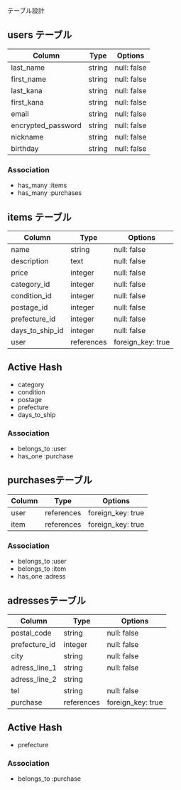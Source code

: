  テーブル設計

## users テーブル

| Column             | Type    | Options     |
| ------------------ | ------- | ----------- |
| last_name          | string  | null: false |
| first_name         | string  | null: false |
| last_kana          | string  | null: false |
| first_kana         | string  | null: false |
| email              | string  | null: false |
| encrypted_password | string  | null: false |
| nickname           | string  | null: false |
| birthday           | string  | null: false |

### Association

- has_many :items
- has_many :purchases

## items テーブル

| Column          | Type       | Options           |
| --------------- | ---------- | ----------------- |
| name            | string     | null: false       |
| description     | text       | null: false       |
| price           | integer    | null: false       |
| category_id     | integer    | null: false       |
| condition_id    | integer    | null: false       |
| postage_id      | integer    | null: false       |
| prefecture_id   | integer    | null: false       |
| days_to_ship_id | integer    | null: false       |
| user            | references | foreign_key: true |

## Active Hash
- category
- condition
- postage
- prefecture
- days_to_ship

### Association

- belongs_to :user
- has_one    :purchase

##  purchasesテーブル

| Column        | Type       | Options           |
| ------------- | ---------- | ------------------|
| user          | references | foreign_key: true |
| item          | references | foreign_key: true |

### Association
- belongs_to :user
- belongs_to :item
- has_one    :adress

##  adressesテーブル

| Column        | Type       | Options           |
| ------------- | ---------- | ------------------|
| postal_code   | string     | null: false       |
| prefecture_id | integer    | null: false       |
| city          | string     | null: false       |
| adress_line_1 | string     | null: false       |
| adress_line_2 | string     |                   |
| tel           | string     | null: false       |
| purchase      | references | foreign_key: true |


## Active Hash
- prefecture

### Association
- belongs_to :purchase
